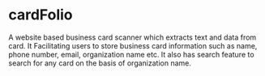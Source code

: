 # cardFolio
A website based business card scanner which extracts text and data from card.
It Facilitating users to store business card information such as name, phone number, email, organization name etc.
It also has search feature to search for any card on the basis of organization name.
